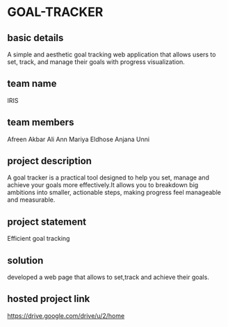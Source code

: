 # GOAL-TRACKER
## basic details
A simple and aesthetic goal tracking web application that allows users to set, track, and manage their goals with progress visualization.
## team name 
IRIS
## team members
Afreen Akbar Ali
Ann Mariya Eldhose
Anjana Unni
## project description 
A goal tracker is a practical tool designed to help you set, manage and achieve your goals more effectively.It allows you to breakdown big ambitions into smaller, actionable steps, making progress feel manageable and measurable.
## project statement 
Efficient goal tracking
## solution 
developed a web page that allows to set,track and achieve their goals.
## hosted project link
https://drive.google.com/drive/u/2/home

